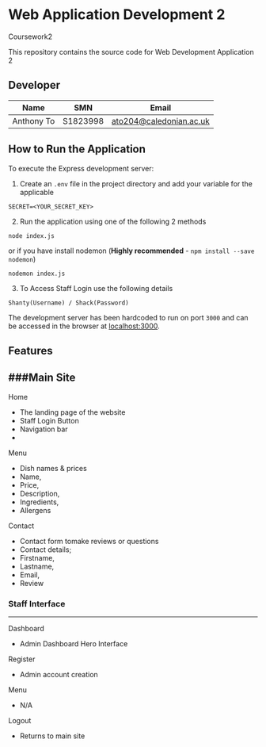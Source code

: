 # Web Application Development 2
 Coursework2

This repository contains the source code for Web Development Application 2

## Developer

|Name|SMN|Email|
|---|---|---|
|Anthony To|S1823998|[ato204@caledonian.ac.uk](mailto:ato204@caledonian.ac.uk)|


## How to Run the Application
To execute the Express development server:

1. Create an `.env` file in the project directory and add your variable for the applicable

```
SECRET=<YOUR_SECRET_KEY>
```

2. Run the application using one of the following 2 methods

```
node index.js
```

or if you have install nodemon (**Highly recommended** - `npm install --save nodemon`)

```
nodemon index.js
```

3. To Access Staff Login use the following details
```
Shanty(Username) / Shack(Password)
```

The development server has been hardcoded to run on port `3000` and can be accessed in the browser
at [localhost:3000](http://localhost:3000).


## Features

###Main Site
-------------
Home
 - The landing page of the website
 - Staff Login Button
 - Navigation bar
 - 
Menu
 - Dish names & prices
 - Name,
 - Price,
 - Description,
 - Ingredients,
 - Allergens

Contact
- Contact form tomake reviews or questions
- Contact details;
 - Firstname,
 - Lastname,
 - Email,
 - Review

### Staff Interface
-------------
Dashboard
 - Admin Dashboard Hero Interface

Register
 - Admin account creation

Menu
 - N/A

Logout
 - Returns to main site
